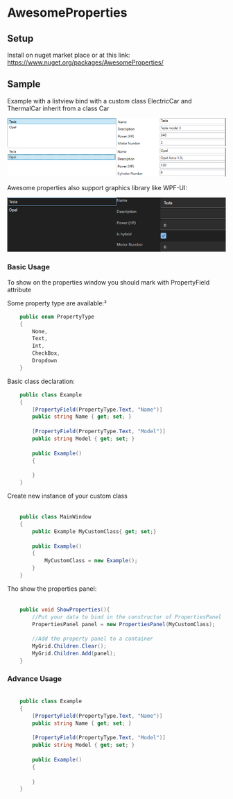 # AwesomeProperties

## Setup

Install on nuget market place or at this link: https://www.nuget.org/packages/AwesomeProperties/

## Sample

Example with a listview bind with a custom class ElectricCar and ThermalCar inherit from a class Car

![alt text](https://raw.githubusercontent.com/Scyruss/AwesomeProperties/main/Tesla.png)
![alt text](https://raw.githubusercontent.com/Scyruss/AwesomeProperties/main/Opel.png)

Awesome properties also support graphics library like WPF-UI:

![alt text](https://raw.githubusercontent.com/Scyruss/AwesomeProperties/main/WPFUI.png)

### Basic Usage

To show on the properties window you should mark with PropertyField attribute

Some property type are available:²
```CS
    public enum PropertyType
    {
        None,
        Text,
        Int,
        CheckBox,
        Dropdown
    }
```

Basic class declaration:
```CS
    public class Example
    {
        [PropertyField(PropertyType.Text, "Name")]
        public string Name { get; set; }

        [PropertyField(PropertyType.Text, "Model")]
        public string Model { get; set; }

        public Example()
        {

        }
    }

```

Create new instance of your custom class
```CS

    public class MainWindow
    {
        public Example MyCustomClass{ get; set;}

        public Example()
        {
            MyCustomClass = new Example();
        }
    }
```

Tho show the properties panel:
```CS

    public void ShowProperties(){
        //Put your data to bind in the constructor of PropertiesPanel
        PropertiesPanel panel = new PropertiesPanel(MyCustomClass);
        
        //Add the property panel to a container
        MyGrid.Children.Clear();
        MyGrid.Children.Add(panel);
    }
```

### Advance Usage

```CS

    public class Example
    {
        [PropertyField(PropertyType.Text, "Name")]
        public string Name { get; set; }

        [PropertyField(PropertyType.Text, "Model")]
        public string Model { get; set; }

        public Example()
        {

        }
    }
```

